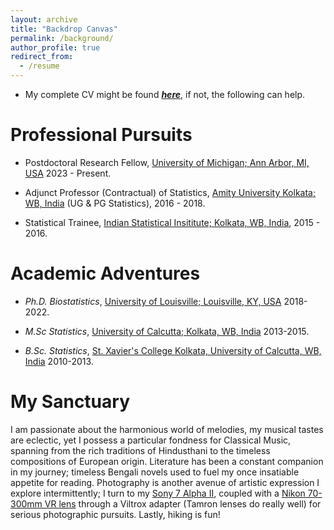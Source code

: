 ```yaml
---
layout: archive
title: "Backdrop Canvas"
permalink: /background/
author_profile: true
redirect_from:
  - /resume
---
```



* My complete CV might be found [_**here**_](https://drive.google.com/file/d/1Y3Iz-r9unOtENojvzJ5jLxP2gHLa_xhR/view?usp=sharing), if not, the following can help.

# Professional Pursuits

* Postdoctoral Research Fellow, <span style ="color:blue">[University of Michigan; Ann Arbor, MI, USA](https://umich.edu/)</span> 2023 - Present.

* Adjunct Professor (Contractual) of Statistics, <span style ="color:blue">[Amity University Kolkata; WB, India](https://www.amity.edu/kolkata/)</span> (UG & PG Statistics), 2016 - 2018.

* Statistical Trainee, <span style ="color:blue">[Indian Statistical Insititute; Kolkata, WB, India](https://www.isical.ac.in/)</span>, 2015 - 2016.




# Academic Adventures
<!---* I attended <span style ="color:blue">[The Hindu School](https://en.wikipedia.org/wiki/Hindu_School,_Kolkata)</span> in the very heart of <span style ="color:blue">[The College Street](https://en.wikipedia.org/wiki/College_Street_(Kolkata))</span> for 12 years of my school life (1998-2010). --->
* _Ph.D._ _Biostatistics_, <span style ="color:blue">[University of Louisville; Louisville, KY, USA](https://louisville.edu/)</span> 2018-2022.

* _M.Sc_ _Statistics_, <span style ="color:blue">[University of Calcutta; Kolkata, WB, India](https://www.caluniv.ac.in/academic/Statistics.html)</span> 2013-2015. 

* _B.Sc._ _Statistics_, <span style ="color:blue">[St. Xavier's College Kolkata, University of Calcutta, WB, India](http://www.sxccal.edu/)</span> 2010-2013. 



<!---* 
# Tech Proficiencies

* Languages: R, C++, Rcpp, Bash, Stan, Julia, Python with Jupyter Notebook
* HPC: SLURM, TORQUE
* Softwares: MATLAB, SAS, MINITAB, SPSS
--->

# My Sanctuary

I am passionate about the harmonious world of melodies, my musical tastes are eclectic, yet I possess a particular fondness for Classical Music, spanning from the rich traditions of Hindusthani to the timeless compositions of European origin. Literature has been a constant companion in my journey; timeless Bengali novels used to fuel my once insatiable appetite for reading. Photography is another avenue of artistic expression I explore intermittently; I turn to my <span style ="color:red">[Sony 7 Alpha II](https://en.wikipedia.org/wiki/Sony_%CE%B17)</span>, coupled with a <span style ="color:red">[Nikon 70-300mm VR lens](https://downloadcenter.nikonimglib.com/en/products/287/AF-S_VR_Zoom-Nikkor_70-300mm_f_45-56G_IF-ED.html)</span> through a Viltrox adapter (Tamron lenses do really well) for serious photographic pursuits. Lastly, hiking is fun!
